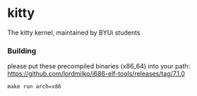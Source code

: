 # kitty
The kitty kernel, maintained by BYUi students

### Building
please put these precompiled binaries (x86_64) into your path: https://github.com/lordmilko/i686-elf-tools/releases/tag/7.1.0 

```make run arch=x86```